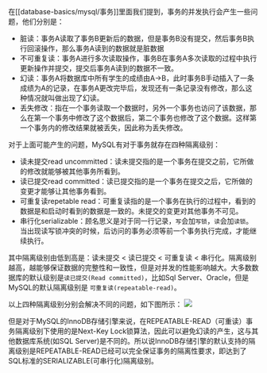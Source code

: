 在[[database-basics/mysql/事务]]里面我们提到，事务的并发执行会产生一些问题，他们分别是：
- 脏读：事务A读取了事务B更新后的数据，但是事务B没有提交，然后事务B执行回滚操作，那么事务A读到的数据就是脏数据
- 不可重复读：事务A进行多次读取操作，事务B在事务A多次读取的过程中执行更新操作并提交，提交后事务A读到的数据不一致。
- 幻读：事务A将数据库中所有学生的成绩由A->B，此时事务B手动插入了一条成绩为A的记录，在事务A更改完毕后，发现还有一条记录没有修改，那么这种情况就叫做出现了幻读。
- 丢失修改：指在一个事务读取一个数据时，另外一个事务也访问了该数据，那么在第一个事务中修改了这个数据后，第二个事务也修改了这个数据。这样第一个事务内的修改结果就被丢失，因此称为丢失修改。

对于上面可能产生的问题，MySQL有对于事务就存在四种隔离级别：
- 读未提交read uncommitted：读未提交指的是一个事务在提交之前，它所做的修改就能够被其他事务所看到。
- 读已提交read committed：读已提交指的是一个事务在提交之后，它所做的变更才能够让其他事务看到。
- 可重复读repetable read：可重复读指的是一个事务在执行的过程中，看到的数据是和启动时看到的数据是一致的。未提交的变更对其他事务不可见。
- 串行化serializable：顾名思义是对于同一行记录，`写`会加`写锁`，`读`会加`读锁`。当出现读写锁冲突的时候，后访问的事务必须等前一个事务执行完成，才能继续执行。

其中隔离级别由低到高是：读未提交 < 读已提交 < 可重复读 < 串行化。隔离级别越高，越能够保证数据的完整性和一致性，但是对并发的性能影响越大。大多数数据库的默认级别是`读已提交(Read committed)`，比如Sql Server、Oracle，但是MySQL的默认隔离级别是 `可重复读(repeatable-read)`。

以上四种隔离级别分别会解决不同的问题，如下图所示：
![](https://tva1.sinaimg.cn/large/008eGmZEly1godddojdw4j30ac05xmxb.jpg)

但是对于MySQL的InnoDB存储引擎来说，在REPEATABLE-READ（可重读）事务隔离级别下使用的是Next-Key Lock锁算法，因此可以避免幻读的产生，这与其他数据库系统(如SQL Server)是不同的。所以说InnoDB存储引擎的默认支持的隔离级别是REPEATABLE-READ已经可以完全保证事务的隔离性要求，即达到了SQL标准的SERIALIZABLE(可串行化)隔离级别。

